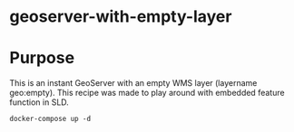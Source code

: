 # geoserver-with-empty-layer

# Purpose
This is an instant GeoServer with an empty WMS layer (layername geo:empty).
This recipe was made to play around with embedded feature function in SLD.

`docker-compose up -d`
